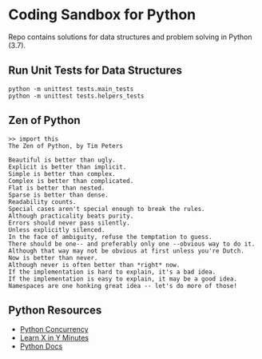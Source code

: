 # Coding Sandbox for Python

Repo contains solutions for data structures and problem solving in Python (3.7).

## Run Unit Tests for Data Structures

```
python -m unittest tests.main_tests
python -m unittest tests.helpers_tests
```

## Zen of Python
```
>> import this
The Zen of Python, by Tim Peters

Beautiful is better than ugly.
Explicit is better than implicit.
Simple is better than complex.
Complex is better than complicated.
Flat is better than nested.
Sparse is better than dense.
Readability counts.
Special cases aren't special enough to break the rules.
Although practicality beats purity.
Errors should never pass silently.
Unless explicitly silenced.
In the face of ambiguity, refuse the temptation to guess.
There should be one-- and preferably only one --obvious way to do it.
Although that way may not be obvious at first unless you're Dutch.
Now is better than never.
Although never is often better than *right* now.
If the implementation is hard to explain, it's a bad idea.
If the implementation is easy to explain, it may be a good idea.
Namespaces are one honking great idea -- let's do more of those!
```

## Python Resources
- [Python Concurrency](https://realpython.com/python-concurrency/)
- [Learn X in Y Minutes](https://learnxinyminutes.com/docs/python/)
- [Python Docs](https://docs.python.org/3/library/)